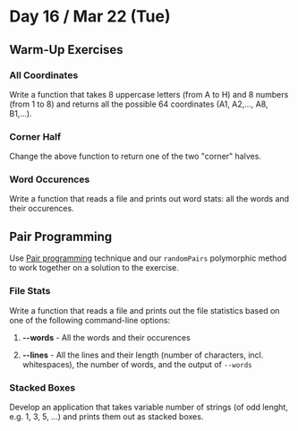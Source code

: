 # Day 16 / Mar 22 (Tue)

## Warm-Up Exercises

### All Coordinates

Write a function that takes 8 uppercase letters (from A to H) and 8 numbers (from 1 to 8) and returns all the possible 64 coordinates (A1, A2,..., A8, B1,...).

### Corner Half

Change the above function to return one of the two "corner" halves.

### Word Occurences

Write a function that reads a file and prints out word stats: all the words and their occurences.

## Pair Programming

Use [Pair programming](https://en.wikipedia.org/wiki/Pair_programming) technique and our `randomPairs` polymorphic method to work together on a solution to the exercise.

### File Stats

Write a function that reads a file and prints out the file statistics based on one of the following command-line options:

1. **--words** - All the words and their occurences

1. **--lines** - All the lines and their length (number of characters, incl. whitespaces), the number of words, and the output of `--words`

### Stacked Boxes

Develop an application that takes variable number of strings (of odd lenght, e.g. 1, 3, 5, ...) and prints them out as stacked boxes.
